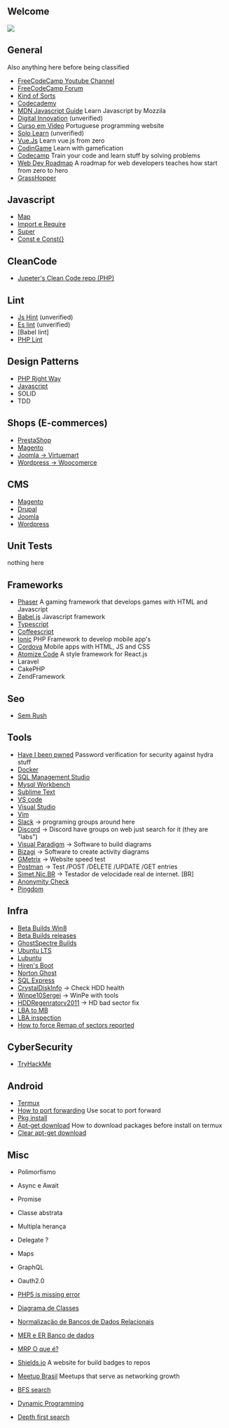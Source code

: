 <base target="_blank">

## Welcome 
<a href="https://github.com/hiagosilverio/my-wiki/blob/main/intro.md"><img src="https://img.shields.io/badge/About%20My Wiki%20-333.svg"></a>

## General
Also anything here before being classified

* <a href="https://www.youtube.com/freecodecamp">FreeCodeCamp Youtube Channel</a>
* <a href="https://forum.freecodecamp.org/">FreeCodeCamp Forum</a>
* <a href="https://www.devmedia.com.br/algoritmos-de-ordenacao-analise-e-comparacao/28261#:~:text=Os%20mais%20populares%20algoritmos%20de,Heap%20sort%20e%20Shell%20sort.">Kind of Sorts</a>
* <a href="https://www.codecademy.com/">Codecademy</a>
* <a href="https://developer.mozilla.org/pt-BR/docs/Web/JavaScript/Guide/Introduction"> MDN Javascript Guide</a> Learn Javascript by Mozzila
* <a href="https://digitalinnovation.one/sign-up">Digital Innovation</a> (unverified)
* <a href="https://cursoemvideo.com/" >Curso em Vídeo</a> Portuguese programming website
* <a href="https://www.sololearn.com/" >Solo Learn</a> (unverified)
* <a href="https://vuejs.org/v2/guide/">Vue.Js</a> Learn vue.js from zero
* <a href="https://www.codingame.com/">CodinGame</a> Learn with gamefication
* [Codecamp](https://www.freecodecamp.org/) Train your code and learn stuff by solving problems
* [Web Dev Roadmap](https://github.com/kamranahmedse/developer-roadmap) A roadmap for web developers teaches how start from zero to hero
* [GrassHopper](https://learn.grasshopper.app/project/fundamentals) <br/>

## Javascript 
* [Map](https://developer.mozilla.org/pt-BR/docs/orphaned/Web/JavaScript/Reference/Global_Objects/Map)
* [Import e Require](https://pt.stackoverflow.com/questions/213910/javascript-diferen%C3%A7as-entre-import-e-require)
* [Super](https://developer.mozilla.org/pt-BR/docs/Web/JavaScript/Reference/Operators/super)
* [Const e Const{}](https://stackoverflow.com/questions/41058569/what-is-the-difference-between-const-and-const-in-javascript)

## CleanCode
* [Jupeter's Clean Code repo (PHP)](https://github.com/jupeter/clean-code-php)

## Lint
* [Js Hint](https://jshint.com/install/) (unverified)
* [Es lint](https://eslint.org/docs/user-guide/getting-started) (unverified)
* [Babel lint]
* [PHP Lint](https://stackoverflow.com/questions/378959/how-can-i-perform-static-code-analysis-in-php)

## Design Patterns

* [PHP Right Way](http://br.phptherightway.com/pages/Design-Patterns.html)
* [Javascript](https://imasters.com.br/devsecops/design-patterns-com-javascript-typescript)
* SOLID
* TDD

## Shops (E-commerces)

* [PrestaShop](https://www.prestashop.com/pt)
* [Magento](https://magento.com/)
* [Joomla -> Virtuemart](https://virtuemart.net/)
* [Wordpress -> Woocomerce](https://woocommerce.com/)

## CMS

* [Magento](https://magento.com/)
* [Drupal](https://www.drupal.org/)
* [Joomla](https://www.joomla.org/)
* [Wordpress](https://wordpress.org/)

## Unit Tests
nothing here

## Frameworks

* [Phaser](http://phaser.io/) A gaming framework that develops games with HTML and Javascript
* [Babel.js](https://babeljs.io/setup#installation) Javascript framework
* [Typescript](https://www.typescriptlang.org/download) 
* [Coffeescript](https://coffeescript.org/)
* [Ionic](https://ionicframework.com/) PHP Framework to develop mobile app's  
* [Cordova](https://cordova.apache.org/) Mobile apps with HTML, JS and CSS
* [Atomize Code](https://atomizecode.com/docs/react/setup) A style framework for React.js
* Laravel
* CakePHP
* ZendFramework


## Seo
* [Sem Rush](https://www.semrush.com/)

## Tools
* [Have I been pwned](https://haveibeenpwned.com/Passwords) Password verification for security against hydra stuff
* [Docker](https://www.docker.com/)
* [SQL Management Studio](https://docs.microsoft.com/pt-br/sql/ssms/download-sql-server-management-studio-ssms?view=sql-server-ver15)
* [Mysql Workbench](https://www.mysql.com/products/workbench/)
* [Sublime Text](https://www.sublimetext.com/)
* [VS code](https://code.visualstudio.com/)
* [Visual Studio](https://visualstudio.microsoft.com/)
* [Vim](https://www.vim.org/)
* [Slack](https://slack.com/intl/pt-br/) -> programing groups around here
* [Discord](https://discordapp.com) -> Discord have groups on web just search for it (they are "labs") 
* [Visual Paradigm](https://www.visual-paradigm.com/) -> Software to build diagrams
* [Bizagi](https://www.bizagi.com/pt) -> Software to create activity diagrams
* [GMetrix](https://gtmetrix.com/) -> Website speed test
* [Postman](https://www.postman.com/) -> Test /POST /DELETE /UPDATE /GET entries 
* [Simet.Nic.BR](https://beta.simet.nic.br/) -> Testador de velocidade real de internet. [BR]
* [Anonymity Check](https://proxy6.net/en/privacy) 
* [Pingdom](https://www.pingdom.com/)

## Infra
* [Beta Builds Win8](https://betawiki.net/wiki/Windows_8_build_8513_win8_gdr_soc_intel)
* [Beta Builds releases](osvault.weebly.com)
* [GhostSpectre Builds](http://ghostspectre.the-ninja.jp/8.1.POTATO.X64.html)
* [Ubuntu LTS](https://ubuntu.com/download/desktop)
* [Lubuntu](https://lubuntu.me/)
* [Hiren's Boot](https://www.hirensbootcd.org/)
* [Norton Ghost](https://norton-ghost.softonic.com.br/)
* [SQL Express](https://www.microsoft.com/pt-br/download/details.aspx?id=55994)
* [CrystalDiskInfo](https://crystalmark.info/en/software/crystaldiskinfo/) -> Check HDD health
* [Winpe10Sergei](https://sergeistrelec.ru/raznoe/203-winpe-10-8-sergei-strelec-x86-x64-native-x86-20210105-english-version.html) -> WinPe with tools
* [HDDRegenratorv2011](https://hdd-regenerator.en.uptodown.com/windows/download) -> HD bad sector fix
* [LBA to MB](http://www.unitconversion.org/unit_converter/data-storage.html)
* [LBA inspection](https://www.deathwombat.com/diskgeometry.html)
* [How to force Remap of sectors reported](https://superuser.com/questions/384095/how-to-force-a-remap-of-sectors-reported-in-s-m-a-r-t-c5-current-pending-sector)

## CyberSecurity
* [TryHackMe](https://tryhackme.com/)

## Android

* [Termux](https://play.google.com/store/apps/details?id=com.termux&hl=en&gl=US)
* [How to port forwarding](https://unix.stackexchange.com/questions/293304/using-netcat-for-port-forwarding/293308#293308) Use socat to port forward
* [Pkg install](https://wiki.termux.com/wiki/Package_Management)
* [Apt-get download](https://unix.stackexchange.com/questions/408346/how-to-download-package-not-install-it-with-apt-get-command) How to download packages before install on termux
* [Clear apt-get download](https://itsfoss.com/clear-apt-cache/)


## Misc
* Polimorfismo
* Async e Await
* Promise
* Classe abstrata
* Multipla herança
* Delegate ?
* Maps

* GraphQL
* Oauth2.0
* [PHP5 is missing error](https://stackoverflow.com/questions/5592739/program-cant-start-because-php5-dll-is-missing)
* [Diagrama de Classes](https://www.devmedia.com.br/orientacoes-basicas-na-elaboracao-de-um-diagrama-de-classes/37224)
* [Normalização de Bancos de Dados Relacionais](http://www.dsc.ufcg.edu.br/~pet/jornal/maio2011/materias/recapitulando.html)
* [MER e ER Banco de dados](https://www.devmedia.com.br/modelo-entidade-relacionamento-mer-e-diagrama-entidade-relacionamento-der/14332)
* [MRP O que é?](https://www.totvs.com/blog/gestao-industrial/saiba-o-que-e-mrp-e-como-ele-e-usado-na-gestao-de-industrias/)
* [Shields.io](https://shields.io/) A website for build badges to repos
* [Meetup Brasil](https://www.meetup.com/pt-BR/) Meetups that serve as networking growth
* [BFS search](https://en.wikipedia.org/wiki/Breadth-first_search)<br/>
* [Dynamic Programming](https://www.geeksforgeeks.org/dynamic-programming/)<br/>
* [Depth first search](https://en.wikipedia.org/wiki/Depth-first_search)
